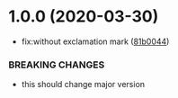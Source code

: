 # 1.0.0 (2020-03-30)


* fix:without exclamation mark ([81b0044](https://github.com/adityaSharma369/sample_go/commit/81b0044b555290a520e62ecb2da31250634f05d4))


### BREAKING CHANGES

* this should change major version



